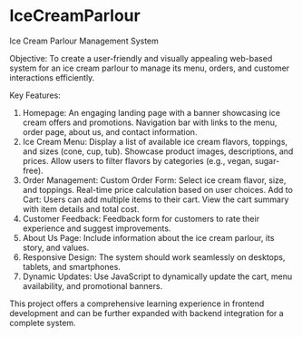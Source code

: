 # IceCreamParlour

 Ice Cream Parlour Management System
 
Objective:
To create a user-friendly and visually appealing web-based system for an ice cream parlour to manage its menu, orders, and customer interactions efficiently.

Key Features:
1. Homepage:
An engaging landing page with a banner showcasing ice cream offers and promotions.
Navigation bar with links to the menu, order page, about us, and contact information.
2. Ice Cream Menu:
Display a list of available ice cream flavors, toppings, and sizes (cone, cup, tub).
Showcase product images, descriptions, and prices.
Allow users to filter flavors by categories (e.g., vegan, sugar-free).
3. Order Management:
Custom Order Form:
Select ice cream flavor, size, and toppings.
Real-time price calculation based on user choices.
Add to Cart:
Users can add multiple items to their cart.
View the cart summary with item details and total cost.
4. Customer Feedback:
Feedback form for customers to rate their experience and suggest improvements.
5. About Us Page:
Include information about the ice cream parlour, its story, and values.
6. Responsive Design:
The system should work seamlessly on desktops, tablets, and smartphones.
7. Dynamic Updates:
Use JavaScript to dynamically update the cart, menu availability, and promotional banners.

This project offers a comprehensive learning experience in frontend development and can be further expanded with backend integration for a complete system. 
